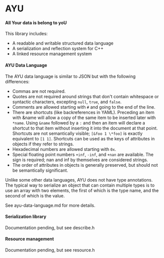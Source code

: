 AYU
===

#### All Your data is belong to yoU

This library includes:
 - A readable and writable structured data language
 - A serialization and reflection system for C++
 - A linked resource management system

#### AYU Data Language

The AYU data language is similar to JSON but with the following differences:
 - Commas are not required.
 - Quotes are not required around strings that don't contain whitespace or
   syntactic characters, excepting `null`, `true`, and `false`.
 - Comments are allowed starting with `#` and going to the end of the line.
 - There are shortcuts (like backreferences in YAML).  Preceding an item with
   &name will allow a copy of the same item to be inserted later with `*name`.
   Using `&name` followed by a `:` and then an item will declare a shortcut to
   that item without inserting it into the document at that point.  Shortcuts
   are not semantically visible; `[&foo 1 \*foo]` is exactly equivalent to
   `[1 1]`.  Shortcuts can be used as the keys of attributes in objects if they
   refer to strings.
 - Hexadecimal numbers are allowed starting with `0x`.
 - Special floating point numbers `+inf`, `-inf`, and `+nan` are available.  The
   sign is required; nan and inf by themselves are considered strings.
 - The order of attributes in objects is generally preserved, but should not be
   semantically significant.

Unlike some other data languages, AYU does not have type annotations.  The
typical way to serialize an object that can contain multiple types is to use an
array with two elements, the first of which is the type name, and the second
of which is the value.

See ayu-data-language.md for more details.

#### Serialization library

Documentation pending, but see describe.h

#### Resource management

Documentation pending, but see resource.h
